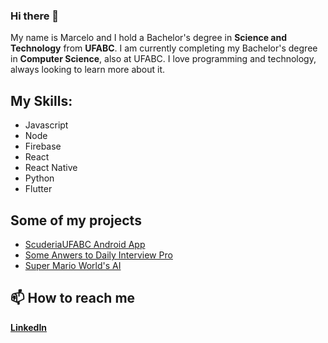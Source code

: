 ### Hi there 👋

My name is Marcelo and I hold a Bachelor's degree in **Science and Technology** from **UFABC**. I am currently completing my Bachelor's degree in **Computer Science**, also at UFABC. I love programming and technology, always looking to learn more about it.

## My Skills: 
 - Javascript
 - Node
 - Firebase 
 - React
 - React Native
 - Python
 - Flutter

## Some of my projects
 - [ScuderiaUFABC Android App](https://github.com/ScudEletronica/appScuderiaUFABC)
 - [Some Anwers to Daily Interview Pro](https://github.com/MarceloCFSF/Daily-Interview-Pro)
 - [Super Mario World's AI](https://github.com/MarceloCFSF/Super-Mario-World)

## 📫 How to reach me
**[LinkedIn](https://www.linkedin.com/in/marcelo-cfsf-1b035a16b/)**

